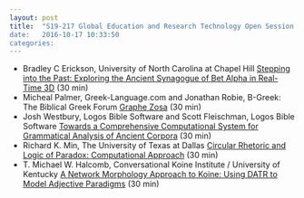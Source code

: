 ```yaml
---
layout: post
title:  "S19-217 Global Education and Research Technology Open Session
date:   2016-10-17 10:33:50
categories: 
---
```


-  Bradley C Erickson, University of North Carolina at Chapel Hill
   [Stepping into the Past: Exploring the Ancient Synagogue of Bet Alpha in Real-Time 3D](https://www.sbl-site.org/meetings/abstract.aspx?id=38611) (30 min)
-  Micheal Palmer, Greek-Language.com and Jonathan Robie, B-Greek: The Biblical Greek Forum
   [Graphe Zosa](https://www.sbl-site.org/meetings/abstract.aspx?id=40229) (30 min)
-  Josh Westbury, Logos Bible Software and Scott Fleischman, Logos Bible Software
   [Towards a Comprehensive Computational System for Grammatical Analysis of Ancient Corpora](https://www.sbl-site.org/meetings/abstract.aspx?id=37822) (30 min)
-  Richard K. Min, The University of Texas at Dallas
   [Circular Rhetoric and Logic of Paradox: Computational Approach](https://www.sbl-site.org/meetings/abstract.aspx?id=37815) (30 min)
-  T. Michael W. Halcomb, Conversational Koine Institute / University of Kentucky
   [A Network Morphology Approach to Koine: Using DATR to Model Adjective Paradigms](https://www.sbl-site.org/meetings/abstract.aspx?id=40267) (30 min)
